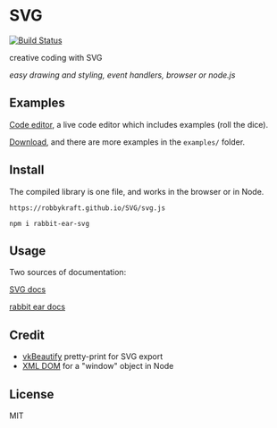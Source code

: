 # SVG

[![Build Status](https://travis-ci.org/robbykraft/SVG.svg?branch=master)](https://travis-ci.org/robbykraft/SVG)

creative coding with SVG

*easy drawing and styling, event handlers, browser or node.js*

## Examples

[Code editor](https://robbykraft.github.io/SVG/examples/code/), a live code editor which includes examples (roll the dice).

[Download](https://github.com/robbykraft/SVG/releases), and there are more examples in the `examples/` folder.

## Install

The compiled library is one file, and works in the browser or in Node.

```
https://robbykraft.github.io/SVG/svg.js
```

```
npm i rabbit-ear-svg
```

## Usage

Two sources of documentation:

[SVG docs](https://robbykraft.github.io/SVG/docs/)

[rabbit ear docs](https://rabbitear.org/book/svg.html)

## Credit

- [vkBeautify](https://github.com/vkiryukhin/vkBeautify) pretty-print for SVG export
- [XML DOM](https://github.com/xmldom/xmldom) for a "window" object in Node

## License

MIT
